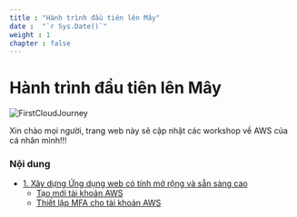 ```yaml
---
title : "Hành trình đầu tiên lên Mây"
date :  "`r Sys.Date()`" 
weight : 1 
chapter : false
---
```

# Hành trình đầu tiên lên Mây

![FirstCloudJourney](/images/Cloud-Journey-1.png)

Xin chào mọi người, trang web này sẽ cập nhật các workshop về AWS của cá nhân mình!!!

### Nội dung
  - [1. Xây dựng Ứng dụng web có tính mở rộng và sẵn sàng cao](1-BuildingScalableHighlyAvailableWebApplications)
    - [Tạo mới tài khoản AWS](1-ExploreAWSService/1.1-CreateNewAWSAccount/)
    - [Thiết lập MFA cho tài khoản AWS](1-ExploreAWSService/1.2-MFAforAWSAccount/)
